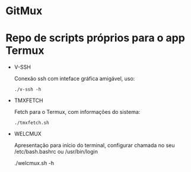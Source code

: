 # GitMux
# Repo de scripts próprios para o app Termux


- V-SSH

  Conexão ssh com inteface gráfica amigável, uso:

      ./v-ssh -h


- TMXFETCH

  Fetch para o Termux, com informações do sistema:
  
      ./tmxfetch.sh


- WELCMUX
  
  Apresentação para início do terminal, configurar chamada 
  no seu /etc/bash.bashrc ou /usr/bin/login

     ./welcmux.sh -h


